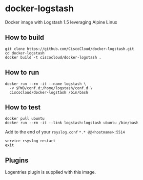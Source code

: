 # docker-logstash
Docker image with Logstash 1.5 leveraging Alpine Linux

## How to build
```
git clone https://github.com/CiscoCloud/docker-logstash.git
cd docker-logstash
docker build -t ciscocloud/docker-logstash .
```

## How to run
```
docker run --rm -it --name logstash \
  -v $PWD/conf.d:/home/logstash/conf.d \
  ciscocloud/docker-logstash /bin/bash
```

## How to test
```
docker pull ubuntu
docker run --rm -it --link logstash:logstash ubuntu /bin/bash
```
Add to the end of your `rsyslog.conf` `*.* @@<hostname>:5514`
```
service rsyslog restart
exit
```

## Plugins
Logentries plugin is supplied with this image.
